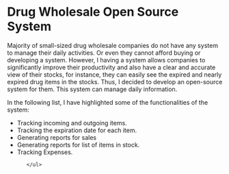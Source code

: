 <h1>Drug Wholesale Open Source System</h1>

Majority of small-sized drug wholesale companies do not have any system to manage their daily activities. Or even they cannot afford buying or developing a system. However, I having a system allows companies to significantly improve their productivity and also have a clear and accurate view of their stocks, for instance, they can easily see the expired and nearly expired drug items in the stocks. Thus, I decided to develop an open-source system for them. This system can manage daily information. 

 In the following list, I have highlighted some of the functionalities of the system:
       <ul>
            <li>Tracking incoming and outgoing items.</li>
             <li>Tracking the expiration date for each item. </li>
            <li>Generating reports for sales </li>
            <li>Generating reports for list of items in stock.</li>
            <li>Tracking Expenses.</li>
   

       </ul>
